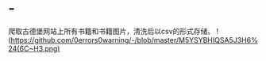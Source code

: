 # -
爬取古德堡网站上所有书籍和书籍图片，清洗后以csv的形式存储。
!(https://github.com/0errors0warning/-/blob/master/M5YSYBHIQSA5J3H6%24(6C~H3.png)
